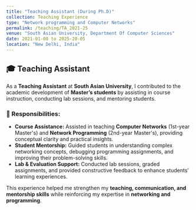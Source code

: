 ```yaml
---
title: "Teaching Assistant (During Ph.D)"
collection: Teaching Experience
type: "Network programming and Computer Networks"
permalink: /teaching/TA_2021-25
venue: "South Asian University, Department Of Computer Sciences"
date: 2021-01-08 to 2025-20-05
location: "New Delhi, India"
---
```





## 🎓 Teaching Assistant 

As a **Teaching Assistant** at **South Asian University**, I contributed to the academic development of **Master’s students** by assisting in course instruction, conducting lab sessions, and mentoring students.  

### 📌 Responsibilities:  
- **Course Assistance:** Assisted in teaching **Computer Networks** (1st-year Master's) and **Network Programming** (2nd-year Master's), providing conceptual clarity and practical insights.  
- **Student Mentorship:** Guided students in understanding complex networking concepts, debugging programming assignments, and improving their problem-solving skills.  
- **Lab & Evaluation Support:** Conducted lab sessions, graded assignments, and provided constructive feedback to enhance students’ learning experiences.  

This experience helped me strengthen my **teaching, communication, and mentorship skills** while reinforcing my expertise in **networking and programming**.  
